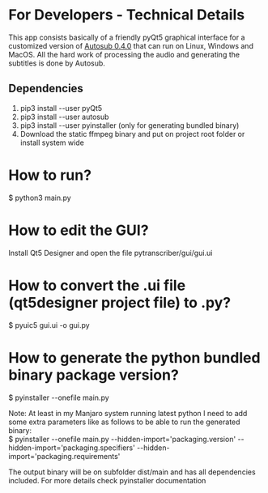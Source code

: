 <h1>For Developers - Technical Details</h1>

This app consists basically of a friendly pyQt5 graphical interface for a customized version of <a href="https://github.com/agermanidis/autosub">Autosub 0.4.0</a> that can run on Linux, Windows and MacOS. All the hard work of processing the audio and generating the subtitles is done by Autosub.

<h2>Dependencies</h2>

<ol>
<li>pip3 install --user pyQt5
<li>pip3 install --user autosub
<li>pip3 install --user pyinstaller (only for generating bundled binary)
<li>Download the static ffmpeg binary and put on project root folder or install system wide
</ol>

# How to run?
$ python3 main.py

# How to edit the GUI?
Install Qt5 Designer and open the file pytranscriber/gui/gui.ui

# How to convert the .ui file (qt5designer project file) to .py?
$ pyuic5 gui.ui -o gui.py

# How to generate the python bundled binary package version?
$ pyinstaller --onefile main.py

Note: At least in my Manjaro system running latest python I need to add some extra parameters like as follows to be able to run the generated binary:
<br>
$ pyinstaller --onefile main.py --hidden-import='packaging.version' --hidden-import='packaging.specifiers' --hidden-import='packaging.requirements'


The output binary will be on subfolder dist/main and has all dependencies included. For more details check pyinstaller documentation
